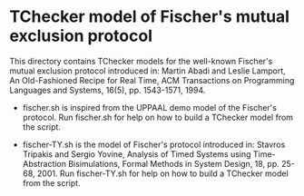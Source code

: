 # TChecker model of Fischer's mutual exclusion protocol

This directory contains TChecker models for the well-known Fischer's mutual 
exclusion protocol introduced in:
Martin Abadi and Leslie Lamport, An Old-Fashioned Recipe for Real Time, ACM 
Transactions on Programming Languages and Systems, 16(5), pp. 1543-1571, 1994.

- fischer.sh is inspired from the UPPAAL demo model of the Fischer's protocol.
Run fischer.sh for help on how to build a TChecker model from the script.

- fischer-TY.sh is the model of Fischer's protocol introduced in: Stavros 
Tripakis and Sergio Yovine, Analysis of Timed Systems using Time-Abstraction 
Bisimulations, Formal Methods in System Design, 18, pp. 25-68, 2001.
Run fischer-TY.sh for help on how to build a TChecker model from the script.